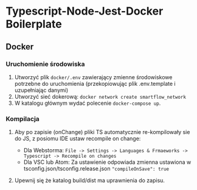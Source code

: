 # Typescript-Node-Jest-Docker Boilerplate

## Docker
### Uruchomienie środowiska
1. Utworzyć plik `docker/.env` zawierający zmienne środowiskowe potrzebne do uruchomienia (przekopiowując plik 
.env.template i uzupełniając danymi)
2. Utworzyć sieć dokerową: `docker network create smartflow_network`
3. W katalogu głównym wydać polecenie `docker-compose up`.
### Kompilacja
1. Aby po zapisie (onChange) pliki TS automatycznie re-kompilowały sie do JS, z posiomu IDE ustaw recompile on change:
    - Dla Webstorma:
    `File -> Settings -> Languages & Frmaeworks -> Typescript -> Recompile on changes`
    - Dla VSC lub Atom:
    Za ustawienie odpowiada zmienna ustawiona w tsconfig.json/tsconfig.release.json `"compileOnSave": true`

2. Upewnij się że katalog build/dist ma uprawnienia do zapisu.
